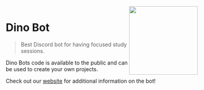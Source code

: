 <img src="https://user-images.githubusercontent.com/60556017/223006267-961ce0e9-b91a-4109-b75f-effff94d9098.png" width=180 align="right" />
 
# Dino Bot
> Best Discord bot for having focused study sessions.

Dino Bots code is available to the public and can be used to create your own projects.

Check out our [website](https://www.dinosaurbot.com) for additional information on the bot!
